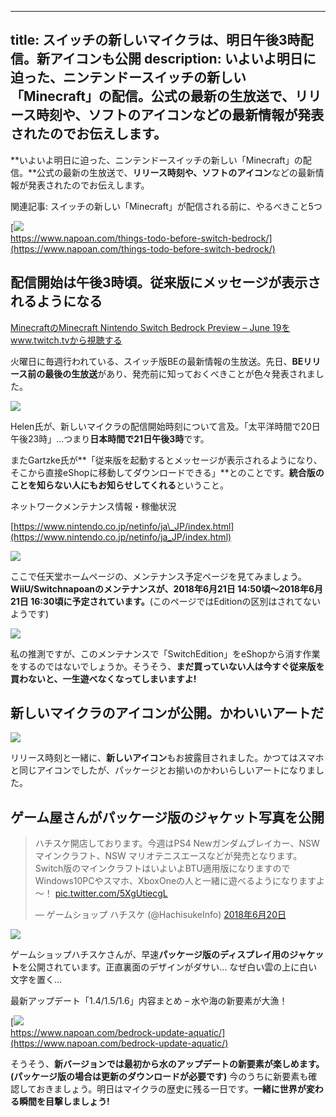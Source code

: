
---
title: スイッチの新しいマイクラは、明日午後3時配信。新アイコンも公開
description: いよいよ明日に迫った、ニンテンドースイッチの新しい「Minecraft」の配信。公式の最新の生放送で、リリース時刻や、ソフトのアイコンなどの最新情報が発表されたのでお伝えします。
---

[](https://www.napoan.com/wp-content/uploads/2018/06/ba36babd3b009d0d1f738885faa90fa8_rm6uh4.jfif)

**いよいよ明日に迫った、ニンテンドースイッチの新しい「Minecraft」の配信。**公式の最新の生放送で、**リリース時刻や、ソフトのアイコン**などの最新情報が発表されたのでお伝えします。

関連記事: スイッチの新しい「Minecraft」が配信される前に、やるべきこと5つ

[![](https://cdn-ak.f.st-hatena.com/images/fotolife/s/sasigume/20210208/20210208103048.png)  
https://www.napoan.com/things-todo-before-switch-bedrock/](https://www.napoan.com/things-todo-before-switch-bedrock/)

## 配信開始は午後3時頃。従来版にメッセージが表示されるようになる

[MinecraftのMinecraft Nintendo Switch Bedrock Preview – June 19をwww.twitch.tvから視聴する](https://www.twitch.tv/videos/275162468?tt_content=text_link&tt_medium=vod_embed)

火曜日に毎週行われている、スイッチ版BEの最新情報の生放送。先日、**BEリリース前の最後の生放送**があり、発売前に知っておくべきことが色々発表されました。

![](https://cdn-ak.f.st-hatena.com/images/fotolife/s/sasigume/20210208/20210208115232.png)

Helen氏が、新しいマイクラの配信開始時刻について言及。「太平洋時間で20日午後23時」…つまり**日本時間で21日午後3時**です。

またGartzke氏が**「従来版を起動するとメッセージが表示されるようになり、そこから直接eShopに移動してダウンロードできる」**とのことです。**統合版のことを知らない人にもお知らせしてくれる**ということ。

ネットワークメンテナンス情報・稼働状況

[https://www.nintendo.co.jp/netinfo/ja\_JP/index.html](https://www.nintendo.co.jp/netinfo/ja_JP/index.html)

![](https://cdn-ak.f.st-hatena.com/images/fotolife/s/sasigume/20210208/20210208090228.png)

ここで任天堂ホームページの、メンテナンス予定ページを見てみましょう。**WiiU/Switchnapoanのメンテナンスが、2018年6月21日 14:50頃〜2018年6月21日 16:30頃に予定されています。**(このページではEditionの区別はされてないようです)

![](https://cdn-ak.f.st-hatena.com/images/fotolife/s/sasigume/20210208/20210208102510.png)

私の推測ですが、このメンテナンスで「SwitchEdition」をeShopから消す作業をするのではないでしょうか。そうそう、**まだ買っていない人は今すぐ従来版を買わないと、一生遊べなくなってしまいますよ!**

## 新しいマイクラのアイコンが公開。かわいいアートだ

![](https://cdn-ak.f.st-hatena.com/images/fotolife/s/sasigume/20210208/20210208121404.png)

リリース時刻と一緒に、**新しいアイコン**もお披露目されました。かつてはスマホと同じアイコンでしたが、パッケージとお揃いのかわいらしいアートになりました。

## ゲーム屋さんがパッケージ版のジャケット写真を公開

> ハチスケ開店しております。今週はPS4 Newガンダムブレイカー、NSW マインクラフト、NSW マリオテニスエースなどが発売となります。Switch版のマインクラフトはいよいよBTU適用版になりますのでWindows10PCやスマホ、XboxOneの人と一緒に遊べるようになりますよ～！ [pic.twitter.com/5XgUtiecgL](https://t.co/5XgUtiecgL)
> 
> — ゲームショップ ハチスケ (@HachisukeInfo) [2018年6月20日](https://twitter.com/HachisukeInfo/status/1009258730133716993?ref_src=twsrc%5Etfw)

![](https://cdn-ak.f.st-hatena.com/images/fotolife/s/sasigume/20210208/20210208110322.jpg)

ゲームショップハチスケさんが、早速**パッケージ版のディスプレイ用のジャケット**を公開されています。正直裏面のデザインがダサい… なぜ白い雲の上に白い文字を置く…

最新アップデート「1.4/1.5/1.6」内容まとめ – 水や海の新要素が大漁！

[![](https://cdn-ak.f.st-hatena.com/images/fotolife/s/sasigume/20210208/20210208123105.png)  
https://www.napoan.com/bedrock-update-aquatic/](https://www.napoan.com/bedrock-update-aquatic/)

そうそう、**新バージョンでは最初から水のアップデートの新要素が楽しめます。(パッケージ版の場合は更新のダウンロードが必要です)** 今のうちに新要素も確認しておきましょう。明日はマイクラの歴史に残る一日です。**一緒に世界が変わる瞬間を目撃しましょう!**
